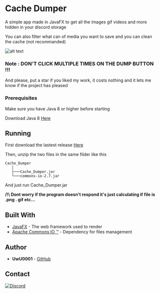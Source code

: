 # Cache Dumper

A simple app made in JavaFX to get all the images gif videos and more hidden in your discord storage

You can also filter what can of media you want to save and you can clean the cache (not recommanded)

![alt text](https://i.imgur.com/kAUMQoq.png)

### Note : DON'T CLICK MULTIPLE TIMES ON THE DUMP BUTTON !!!

And please, put a star if you liked my work, it costs nothing and it lets me know if the project has pleased

### Prerequisites

Make sure you have Java 8 or higher before starting

Download Java 8 [Here](https://www.java.com/download/)

## Running

First download the lastest release [Here](https://github.com/UwU0001/CacheDumper/releases/latest/download/Cache_Dumper.zip)

Then, unzip the two files in the same filder like this

```
Cache_Dumper
   │
   ├───Cache_Dumper.jar
   └───commons-io-2.7.jar
```

And just run Cache_Dumper.jar


**/!\ Dont worry if the program doesn't respond it's just calculating if file is .png . gif etc...**

## Built With

* [JavaFX](https://docs.oracle.com/javase/8/javafx/api/toc.html) - The web framework used to render
* [Apache Commons IO ™](http://commons.apache.org/proper/commons-io/) - Dependency for files management

## Author

* **UwU0001** - [GitHub](https://github.com/UwU0001)

## Contact
[![Discord](https://img.shields.io/discord/463752820026376202.svg?label=&logo=discord&logoColor=ffffff&color=7389D8&labelColor=6A7EC2)](https://discord.gg/duyyyz3)
